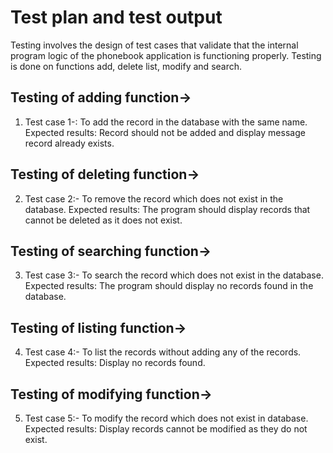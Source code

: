 # Test plan and test output

Testing involves the design of test cases that validate that the internal program logic of the phonebook application is functioning properly.
Testing is done on functions add, delete list, modify and search.

## Testing of adding function->
1)	Test case 1-: To add the record in the database with the same name.
Expected results: Record should not be added and display message record already exists.
## Testing of deleting function->
2)	Test case 2:- To remove the record which does not exist in the database.
Expected results: The program should display records that cannot be deleted as it does not exist.      
## Testing of searching function->
3)	Test case 3:- To search the record which does not exist in the database.
Expected results: The program should display no records found in the database.
## Testing of listing function->
4)	Test case 4:- To list the records without adding any of the records.
Expected results: Display no records found.
## Testing of modifying function->
5)	 Test case 5:- To modify the record which does not exist in database.
Expected results: Display records cannot be modified as they do not exist. 
